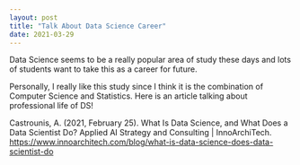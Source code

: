 ```yaml
---
layout: post
title: "Talk About Data Science Career"
date: 2021-03-29
---
```


Data Science seems to be a really popular area of study these days and lots of students want to take this as a career for future.

Personally, I really like this study since I think it is the combination of Computer Science and Statistics. Here is an article talking about professional life of DS!

Castrounis, A. (2021, February 25). What Is Data Science, and What Does a Data Scientist Do? Applied AI Strategy and Consulting | InnoArchiTech. https://www.innoarchitech.com/blog/what-is-data-science-does-data-scientist-do
